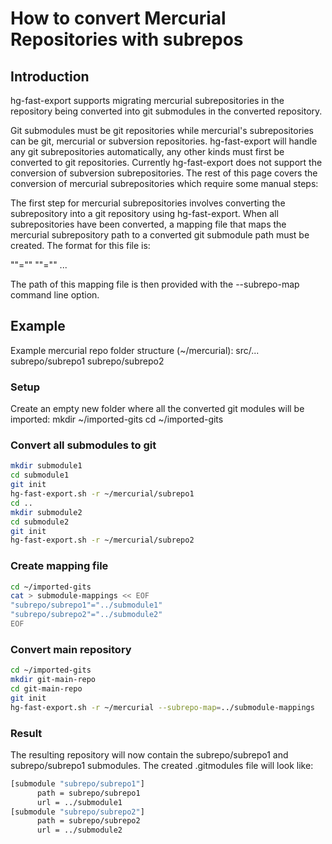 # How to convert Mercurial Repositories with subrepos

## Introduction

hg-fast-export supports migrating mercurial subrepositories in the
repository being converted into git submodules in the converted repository.

Git submodules must be git repositories while mercurial's subrepositories can
be git, mercurial or subversion repositories. hg-fast-export will handle any
git subrepositories automatically, any other kinds must first be converted
to git repositories. Currently hg-fast-export does not support the conversion
of subversion subrepositories. The rest of this page covers the conversion of
mercurial subrepositories which require some manual steps:

The first step for mercurial subrepositories involves converting the
subrepository into a git repository using hg-fast-export.  When all
subrepositories have been converted, a mapping file that maps the mercurial
subrepository path to a converted git submodule path must be created. The
format for this file is:

"<mercurial subrepo path>"="<git submodule path>"
"<mercurial subrepo path2>"="<git submodule path2>"
...

The path of this mapping file is then provided with the --subrepo-map
command line option.

## Example

Example mercurial repo folder structure (~/mercurial):
    src/...
    subrepo/subrepo1
    subrepo/subrepo2

### Setup
Create an empty new folder where all the converted git modules will be imported:
    mkdir ~/imported-gits
    cd ~/imported-gits

### Convert all submodules to git
```bash
mkdir submodule1
cd submodule1
git init
hg-fast-export.sh -r ~/mercurial/subrepo1
cd ..
mkdir submodule2
cd submodule2
git init
hg-fast-export.sh -r ~/mercurial/subrepo2
```

### Create mapping file
```bash
cd ~/imported-gits
cat > submodule-mappings << EOF
"subrepo/subrepo1"="../submodule1"
"subrepo/subrepo2"="../submodule2"
EOF
```

### Convert main repository
```bash
cd ~/imported-gits
mkdir git-main-repo
cd git-main-repo
git init
hg-fast-export.sh -r ~/mercurial --subrepo-map=../submodule-mappings
```

### Result
The resulting repository will now contain the subrepo/subrepo1 and
subrepo/subrepo1 submodules. The created .gitmodules file will look
like:
```bash
[submodule "subrepo/subrepo1"]
      path = subrepo/subrepo1
      url = ../submodule1
[submodule "subrepo/subrepo2"]
      path = subrepo/subrepo2
      url = ../submodule2
```
